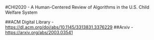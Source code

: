 #CHI2020 - A Human-Centered Review of Algorithms in the U.S. Child Welfare System

##ACM Digital Library - https://dl.acm.org/doi/abs/10.1145/3313831.3376229
##Arxiv -  https://arxiv.org/abs/2003.03541



